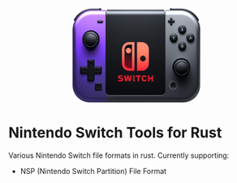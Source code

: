 <p align="center">
  <img src="assets/switch.webp" width="50%" />
</p>

# Nintendo Switch Tools for Rust

Various Nintendo Switch file formats in rust. Currently supporting:

- NSP (Nintendo Switch Partition) File Format
